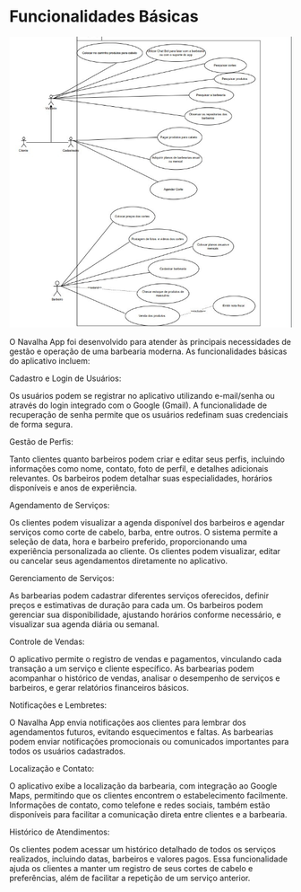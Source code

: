 # Funcionalidades Básicas

![Diagrama de Casdo de Uso](docs/CasoDeUso.jpeg)

O Navalha App foi desenvolvido para atender às principais necessidades de gestão e operação de uma barbearia moderna. As funcionalidades básicas do aplicativo incluem:

Cadastro e Login de Usuários:

Os usuários podem se registrar no aplicativo utilizando e-mail/senha ou através do login integrado com o Google (Gmail).
A funcionalidade de recuperação de senha permite que os usuários redefinam suas credenciais de forma segura.

Gestão de Perfis:

Tanto clientes quanto barbeiros podem criar e editar seus perfis, incluindo informações como nome, contato, foto de perfil, e detalhes adicionais relevantes.
Os barbeiros podem detalhar suas especialidades, horários disponíveis e anos de experiência.

Agendamento de Serviços:

Os clientes podem visualizar a agenda disponível dos barbeiros e agendar serviços como corte de cabelo, barba, entre outros.
O sistema permite a seleção de data, hora e barbeiro preferido, proporcionando uma experiência personalizada ao cliente.
Os clientes podem visualizar, editar ou cancelar seus agendamentos diretamente no aplicativo.

Gerenciamento de Serviços:

As barbearias podem cadastrar diferentes serviços oferecidos, definir preços e estimativas de duração para cada um.
Os barbeiros podem gerenciar sua disponibilidade, ajustando horários conforme necessário, e visualizar sua agenda diária ou semanal.

Controle de Vendas:

O aplicativo permite o registro de vendas e pagamentos, vinculando cada transação a um serviço e cliente específico.
As barbearias podem acompanhar o histórico de vendas, analisar o desempenho de serviços e barbeiros, e gerar relatórios financeiros básicos.

Notificações e Lembretes:

O Navalha App envia notificações aos clientes para lembrar dos agendamentos futuros, evitando esquecimentos e faltas.
As barbearias podem enviar notificações promocionais ou comunicados importantes para todos os usuários cadastrados.

Localização e Contato:

O aplicativo exibe a localização da barbearia, com integração ao Google Maps, permitindo que os clientes encontrem o estabelecimento facilmente.
Informações de contato, como telefone e redes sociais, também estão disponíveis para facilitar a comunicação direta entre clientes e a barbearia.

Histórico de Atendimentos:

Os clientes podem acessar um histórico detalhado de todos os serviços realizados, incluindo datas, barbeiros e valores pagos.
Essa funcionalidade ajuda os clientes a manter um registro de seus cortes de cabelo e preferências, além de facilitar a repetição de um serviço anterior.